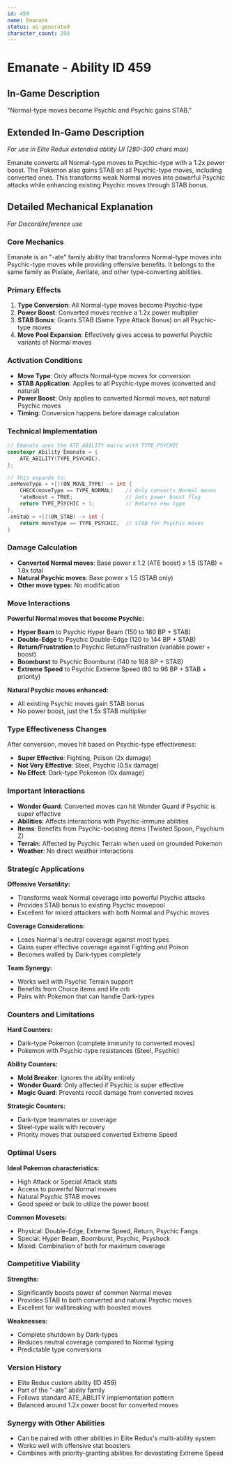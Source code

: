 ```yaml
---
id: 459
name: Emanate
status: ai-generated
character_count: 293
---
```


# Emanate - Ability ID 459

## In-Game Description
"Normal-type moves become Psychic and Psychic gains STAB."

## Extended In-Game Description
*For use in Elite Redux extended ability UI (280-300 chars max)*

Emanate converts all Normal-type moves to Psychic-type with a 1.2x power boost. The Pokemon also gains STAB on all Psychic-type moves, including converted ones. This transforms weak Normal moves into powerful Psychic attacks while enhancing existing Psychic moves through STAB bonus.

## Detailed Mechanical Explanation
*For Discord/reference use*

### Core Mechanics
Emanate is an "-ate" family ability that transforms Normal-type moves into Psychic-type moves while providing offensive benefits. It belongs to the same family as Pixilate, Aerilate, and other type-converting abilities.

### Primary Effects
1. **Type Conversion**: All Normal-type moves become Psychic-type
2. **Power Boost**: Converted moves receive a 1.2x power multiplier
3. **STAB Bonus**: Grants STAB (Same Type Attack Bonus) on all Psychic-type moves
4. **Move Pool Expansion**: Effectively gives access to powerful Psychic variants of Normal moves

### Activation Conditions
- **Move Type**: Only affects Normal-type moves for conversion
- **STAB Application**: Applies to all Psychic-type moves (converted and natural)
- **Power Boost**: Only applies to converted Normal moves, not natural Psychic moves
- **Timing**: Conversion happens before damage calculation

### Technical Implementation
```c
// Emanate uses the ATE_ABILITY macro with TYPE_PSYCHIC
constexpr Ability Emanate = {
    ATE_ABILITY(TYPE_PSYCHIC),
};

// This expands to:
.onMoveType = +[](ON_MOVE_TYPE) -> int {
    CHECK(moveType == TYPE_NORMAL)    // Only converts Normal moves
    *ateBoost = TRUE;                 // Sets power boost flag
    return TYPE_PSYCHIC + 1;          // Returns new type
},
.onStab = +[](ON_STAB) -> int { 
    return moveType == TYPE_PSYCHIC;  // STAB for Psychic moves
}
```

### Damage Calculation
- **Converted Normal moves**: Base power x 1.2 (ATE boost) x 1.5 (STAB) = 1.8x total
- **Natural Psychic moves**: Base power x 1.5 (STAB only)
- **Other move types**: No modification

### Move Interactions
**Powerful Normal moves that become Psychic:**
- **Hyper Beam** to Psychic Hyper Beam (150 to 180 BP + STAB)
- **Double-Edge** to Psychic Double-Edge (120 to 144 BP + STAB) 
- **Return/Frustration** to Psychic Return/Frustration (variable power + boost)
- **Boomburst** to Psychic Boomburst (140 to 168 BP + STAB)
- **Extreme Speed** to Psychic Extreme Speed (80 to 96 BP + STAB + priority)

**Natural Psychic moves enhanced:**
- All existing Psychic moves gain STAB bonus
- No power boost, just the 1.5x STAB multiplier

### Type Effectiveness Changes
After conversion, moves hit based on Psychic-type effectiveness:
- **Super Effective**: Fighting, Poison (2x damage)
- **Not Very Effective**: Steel, Psychic (0.5x damage)
- **No Effect**: Dark-type Pokemon (0x damage)

### Important Interactions
- **Wonder Guard**: Converted moves can hit Wonder Guard if Psychic is super effective
- **Abilities**: Affects interactions with Psychic-immune abilities
- **Items**: Benefits from Psychic-boosting items (Twisted Spoon, Psychium Z)
- **Terrain**: Affected by Psychic Terrain when used on grounded Pokemon
- **Weather**: No direct weather interactions

### Strategic Applications
**Offensive Versatility:**
- Transforms weak Normal coverage into powerful Psychic attacks
- Provides STAB bonus to existing Psychic movepool
- Excellent for mixed attackers with both Normal and Psychic moves

**Coverage Considerations:**
- Loses Normal's neutral coverage against most types
- Gains super effective coverage against Fighting and Poison
- Becomes walled by Dark-types completely

**Team Synergy:**
- Works well with Psychic Terrain support
- Benefits from Choice items and life orb
- Pairs with Pokemon that can handle Dark-types

### Counters and Limitations
**Hard Counters:**
- Dark-type Pokemon (complete immunity to converted moves)
- Pokemon with Psychic-type resistances (Steel, Psychic)

**Ability Counters:**
- **Mold Breaker**: Ignores the ability entirely
- **Wonder Guard**: Only affected if Psychic is super effective
- **Magic Guard**: Prevents recoil damage from converted moves

**Strategic Counters:**
- Dark-type teammates or coverage
- Steel-type walls with recovery
- Priority moves that outspeed converted Extreme Speed

### Optimal Users
**Ideal Pokemon characteristics:**
- High Attack or Special Attack stats
- Access to powerful Normal moves
- Natural Psychic STAB moves
- Good speed or bulk to utilize the power boost

**Common Movesets:**
- Physical: Double-Edge, Extreme Speed, Return, Psychic Fangs
- Special: Hyper Beam, Boomburst, Psychic, Psyshock
- Mixed: Combination of both for maximum coverage

### Competitive Viability
**Strengths:**
- Significantly boosts power of common Normal moves
- Provides STAB to both converted and natural Psychic moves
- Excellent for wallbreaking with boosted moves

**Weaknesses:**
- Complete shutdown by Dark-types
- Reduces neutral coverage compared to Normal typing
- Predictable type conversions

### Version History
- Elite Redux custom ability (ID 459)
- Part of the "-ate" ability family
- Follows standard ATE_ABILITY implementation pattern
- Balanced around 1.2x power boost for converted moves

### Synergy with Other Abilities
- Can be paired with other abilities in Elite Redux's multi-ability system
- Works well with offensive stat boosters
- Combines with priority-granting abilities for devastating Extreme Speed